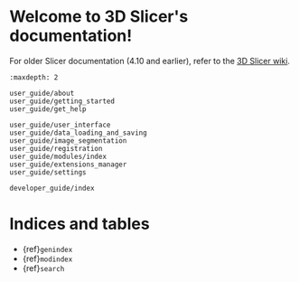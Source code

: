 # Welcome to 3D Slicer's documentation!

For older Slicer documentation (4.10 and earlier), refer to the [3D Slicer wiki](https://www.slicer.org/wiki/Documentation/4.10).

```{toctree}
:maxdepth: 2

user_guide/about
user_guide/getting_started
user_guide/get_help

user_guide/user_interface
user_guide/data_loading_and_saving
user_guide/image_segmentation
user_guide/registration
user_guide/modules/index
user_guide/extensions_manager
user_guide/settings

developer_guide/index
```

Indices and tables
==================

* {ref}`genindex`
* {ref}`modindex`
* {ref}`search`
